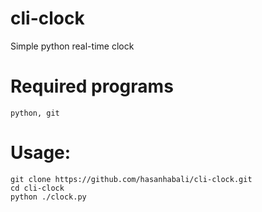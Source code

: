 # cli-clock
Simple python real-time clock
# Required programs
```
python, git
```
# Usage:
```
git clone https://github.com/hasanhabali/cli-clock.git
cd cli-clock
python ./clock.py
```
